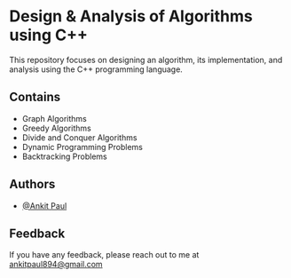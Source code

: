 # Design & Analysis of Algorithms using C++

This repository focuses on designing an algorithm, its implementation, and analysis using the C++ programming language.

## Contains

- Graph Algorithms
- Greedy Algorithms
- Divide and Conquer Algorithms
- Dynamic Programming Problems
- Backtracking Problems

## Authors

- [@Ankit Paul](https://github.com/Ankit-AP-Paul)

## Feedback

If you have any feedback, please reach out to me at ankitpaul894@gmail.com
